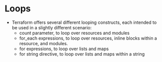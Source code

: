 # Loops
* Terraform offers several different looping constructs, each intended to be used in a slightly different scenario:
    * count parameter, to loop over resources and modules
    * for_each expressions, to loop over resources, inline blocks within a resource, and modules.
    * for expressions, to loop over lists and maps
    * for string directive, to loop over lists and maps within a string
